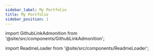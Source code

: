 ```yaml
---
sidebar_label: My Portfolio
title: My Portfolio
sidebar_position: 1
---
```


import GithubLinkAdmonition from '@site/src/components/GithubLinkAdmonition';

<GithubLinkAdmonition title="Mein Portfolio" text="Github" type="tip" link="www.github.com/johntwiix/johnfieweger.de/"/>

import ReadmeLoader from '@site/src/components/ReadmeLoader';

<ReadmeLoader org="JohnTwiiX" repo="johnfieweger.de" />
